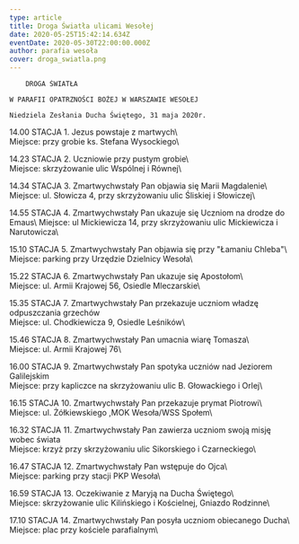 ```yaml
---
type: article
title: Droga Światła ulicami Wesołej
date: 2020-05-25T15:42:14.634Z
eventDate: 2020-05-30T22:00:00.000Z
author: parafia wesoła
cover: droga_swiatla.png
---
```

		DROGA ŚWIATŁA 			
										
	W PARAFII OPATRZNOŚCI BOŻEJ W WARSZAWIE WESOŁEJ		
										
	Niedziela Zesłania Ducha Świętego, 31 maja 2020r.		
										
14.00	STACJA  1. 	Jezus powstaje z martwych\	
Miejsce: 	przy grobie ks. Stefana Wysockiego\						
										
14.23	STACJA 2.	Uczniowie przy pustym grobie\					
Miejsce: 	skrzyżowanie ulic Wspólnej i Równej\					
										
14.34	STACJA 3. 	Zmartwychwstały Pan objawia się Marii Magdalenie\		
Miejsce: 	ul. Słowicza 4, przy skrzyżowaniu ulic Śliskiej i Słowiczej\			
										
14.55	STACJA 4.	Zmartwychwstały Pan ukazuje się Uczniom na drodze do Emaus\	
Miejsce: 	ul Mickiewicza 14, przy skrzyżowaniu ulic Mickiewicza i Narutowicza\		
										
15.10	STACJA 5.	Zmartwychwstały Pan objawia się  przy "Łamaniu Chleba"\	
Miejsce: 	parking przy Urzędzie Dzielnicy Wesoła\					
										
15.22	STACJA 6.	Zmartwychwstały Pan ukazuje się  Apostołom\			
Miejsce: 	ul. Armii Krajowej 56, Osiedle  Mleczarskie\					
										
15.35	STACJA 7.	Zmartwychwstały Pan przekazuje uczniom władzę odpuszczania grzechów\
Miejsce: 	ul. Chodkiewicza 9, Osiedle Leśników\					
										
15.46	STACJA 8.	Zmartwychwstały Pan umacnia wiarę  Tomasza\			
Miejsce: 	ul. Armii Krajowej 76\							
										
16.00	STACJA 9.	Zmartwychwstały Pan spotyka uczniów nad Jeziorem Galilejskim\
Miejsce: 	przy kapliczce na skrzyżowaniu ulic B. Głowackiego i Orlej\			
										
16.15	STACJA 10.	Zmartwychwstały Pan przekazuje prymat Piotrowi\		
Miejsce: 	ul. Żółkiewskiego ,MOK Wesoła/WSS Społem\				
										
16.32	STACJA 11.	Zmartwychwstały Pan zawierza uczniom swoją misję wobec świata\
Miejsce: 	krzyż przy skrzyżowaniu ulic Sikorskiego i Czarneckiego\			
										
16.47	STACJA 12.	Zmartwychwstały Pan wstępuje do Ojca\			
Miejsce: 	parking przy stacji PKP Wesoła\						
										
16.59	STACJA 13.	Oczekiwanie z Maryją na Ducha Świętego\			
Miejsce: 	skrzyżowanie ulic Kilińskiego i Kościelnej, Gniazdo Rodzinne\			
										
17.10	STACJA 14.	Zmartwychwstały Pan posyła uczniom obiecanego Ducha\	
Miejsce: 	plac przy kościele parafialnym\						

